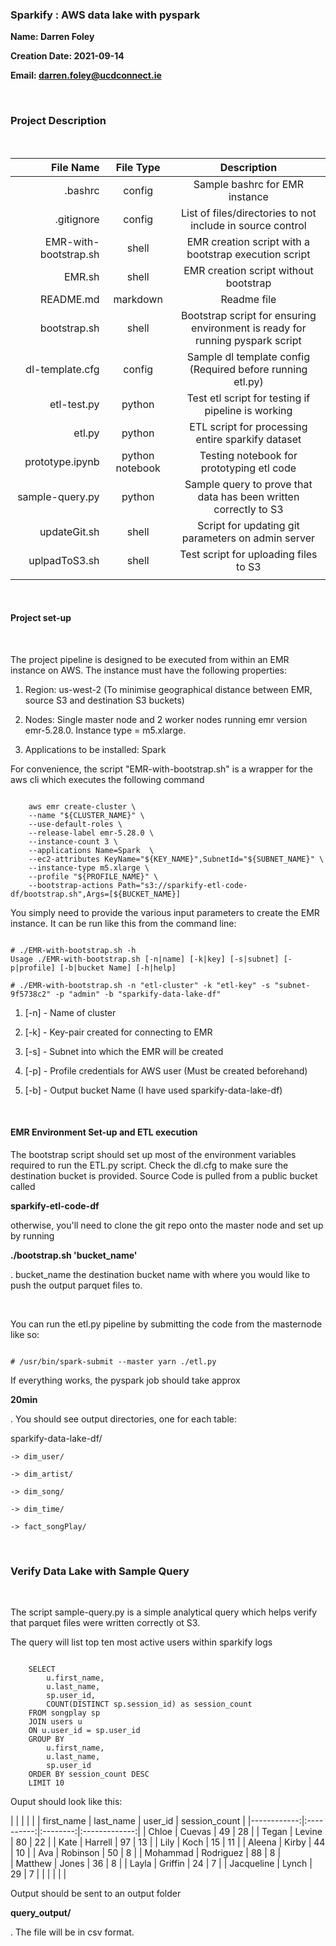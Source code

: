 ### Sparkify : AWS data lake with pyspark

**Name: Darren Foley**

**Creation Date: 2021-09-14**

**Email: darren.foley@ucdconnect.ie**

<br>

### Project Description

<br>

| File Name              | File Type        | Description                                                                   |
|-----------------------:|:----------------:|:-----------------------------------------------------------------------------:|
| .bashrc                | config           | Sample bashrc for EMR instance                                                | 
| .gitignore             | config           | List of files/directories to not include in source control                    |
| EMR-with-bootstrap.sh  | shell            | EMR creation script with a bootstrap execution script                         |
| EMR.sh                 | shell            | EMR creation script without bootstrap                                         |
| README.md              | markdown         | Readme file                                                                   |
| bootstrap.sh           | shell            | Bootstrap script for ensuring environment is ready for running pyspark script |
| dl-template.cfg        | config           | Sample dl template config (Required before running etl.py)                    |
| etl-test.py            | python           | Test etl script for testing if pipeline is working                            |
| etl.py                 | python           | ETL script for processing entire sparkify dataset                             |
| prototype.ipynb        | python notebook  | Testing notebook for prototyping etl code                                     |
| sample-query.py        | python           | Sample query to prove that data has been written correctly to S3              |
| updateGit.sh           | shell            | Script for updating git parameters on admin server                            |
| uplpadToS3.sh          | shell            | Test script for uploading files to S3                                         |
|                        |                  |                                                                               |

<br> 

#### Project set-up

<br>

<p>The project pipeline is designed to be executed from within an EMR instance on AWS. The instance must have the following properties:</p>

1. Region: us-west-2 (To minimise geographical distance between EMR, source S3 and destination S3 buckets)

2. Nodes: Single master node and 2 worker nodes running emr version emr-5.28.0. Instance type = m5.xlarge.

3. Applications to be installed: Spark


<p>For convenience, the script "EMR-with-bootstrap.sh" is a wrapper for the aws cli which executes the following command</p>


```

    aws emr create-cluster \
    --name "${CLUSTER_NAME}" \
    --use-default-roles \
    --release-label emr-5.28.0 \
    --instance-count 3 \
    --applications Name=Spark  \
    --ec2-attributes KeyName="${KEY_NAME}",SubnetId="${SUBNET_NAME}" \
    --instance-type m5.xlarge \
    --profile "${PROFILE_NAME}" \
    --bootstrap-actions Path="s3://sparkify-etl-code-df/bootstrap.sh",Args=[${BUCKET_NAME}]

```


<p>You simply need to provide the various input parameters to create the EMR instance. It can be run like this from the command line:</p>

```

# ./EMR-with-bootstrap.sh -h
Usage ./EMR-with-bootstrap.sh [-n|name] [-k|key] [-s|subnet] [-p|profile] [-b|bucket Name] [-h|help]

# ./EMR-with-bootstrap.sh -n "etl-cluster" -k "etl-key" -s "subnet-9f5738c2" -p "admin" -b "sparkify-data-lake-df"

```

1. [-n] -  Name of cluster

2. [-k] -  Key-pair created for connecting to EMR

3. [-s] - Subnet into which the EMR will be created

4. [-p] - Profile credentials for AWS user (Must be created beforehand)

5. [-b] - Output bucket Name (I have used sparkify-data-lake-df)

<br>

#### EMR Environment Set-up and ETL execution

<p>The bootstrap script should set up most of the environment variables required to run the ETL.py script. Check the dl.cfg to make sure the destination bucket is provided. Source Code is pulled from a public bucket called </p>

**sparkify-etl-code-df**

<p> otherwise, you'll need to clone the git repo onto the master node and set up by running </p>

**./bootstrap.sh 'bucket_name'**

<p>. bucket_name the destination bucket name with where you would like to push the output parquet files to.</p>

<br>

<p>You can run the etl.py pipeline by submitting the code from the masternode like so:</p>

```

# /usr/bin/spark-submit --master yarn ./etl.py

```

<p>If everything works, the pyspark job should take approx <p/> 

**20min**

<p>. You should see output directories, one for each table:</p>

sparkify-data-lake-df/

    -> dim_user/
    
    -> dim_artist/
    
    -> dim_song/
    
    -> dim_time/
    
    -> fact_songPlay/

<br>

### Verify Data Lake with Sample Query

<br>

<p>The script sample-query.py is a simple analytical query which helps verify that parquet files were written correctly ot S3.</p>

<p>The query will list top ten most active users within sparkify logs</p>

```

    SELECT
        u.first_name,
        u.last_name,
        sp.user_id,
        COUNT(DISTINCT sp.session_id) as session_count
    FROM songplay sp
    JOIN users u
    ON u.user_id = sp.user_id
    GROUP BY 
        u.first_name,
        u.last_name,
        sp.user_id
    ORDER BY session_count DESC
    LIMIT 10

```

<p>Ouput should look like this:</p>

|             |            |          |               |
| first_name  | last_name  | user_id  | session_count |
|------------:|:----------:|:--------:|:-------------:|
| Chloe       | Cuevas     | 49       | 28            |
| Tegan       | Levine     | 80       | 22            |
| Kate        | Harrell    | 97       | 13            |
| Lily        | Koch       | 15       | 11            |
| Aleena      | Kirby      | 44       | 10            |
| Ava         | Robinson   | 50       | 8             |
| Mohammad    | Rodriguez  | 88       | 8             |    
| Matthew     | Jones      | 36       | 8             |
| Layla       | Griffin    | 24       | 7             |
| Jacqueline  | Lynch      | 29       | 7             |
|             |            |          |               |

<p>Output should be sent to an output folder </p>

**query_output/**

<p>. The file will be in csv format.</p>